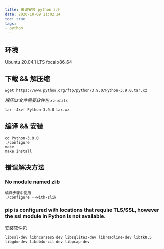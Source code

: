```yaml
---
title: 编译安装 python 3.9
date: 2020-10-09 11:02:14
toc: true
tags:
- python
---
```


## 环境

Ubuntu 20.04.1 LTS focal x86_64

## 下载 && 解压缩

```
wget https://www.python.org/ftp/python/3.9.0/Python-3.9.0.tar.xz
```

*解压xz文件需要软件包 `xz-utils`*

```
tar -Jxvf Python-3.9.0.tar.xz
```

## 编译 && 安装

```
cd Python-3.9.0
./configure
make
make install
```

## 错误解决方法

### No module named zlib

```
编译步骤中使用
./configure --with-zlib
```

### pip is configured with locations that require TLS/SSL, however the ssl module in Python is not available.

安装软件包
```
libssl-dev libncurses5-dev libsqlite3-dev libreadline-dev libtk8.5 libgdm-dev libdb4o-cil-dev libpcap-dev
```